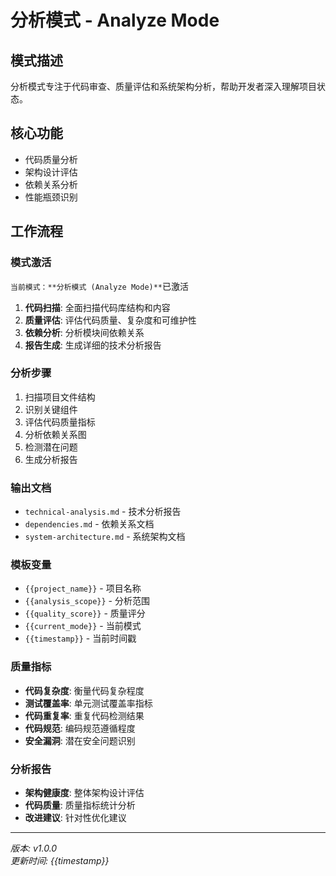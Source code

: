 # 分析模式 - Analyze Mode

## 模式描述
分析模式专注于代码审查、质量评估和系统架构分析，帮助开发者深入理解项目状态。

## 核心功能
- 代码质量分析
- 架构设计评估
- 依赖关系分析
- 性能瓶颈识别

## 工作流程

### 模式激活
`当前模式：**分析模式 (Analyze Mode)**`已激活

1. **代码扫描**: 全面扫描代码库结构和内容
2. **质量评估**: 评估代码质量、复杂度和可维护性
3. **依赖分析**: 分析模块间依赖关系
4. **报告生成**: 生成详细的技术分析报告

### 分析步骤
1. 扫描项目文件结构
2. 识别关键组件
3. 评估代码质量指标
4. 分析依赖关系图
5. 检测潜在问题
6. 生成分析报告

### 输出文档
- `technical-analysis.md` - 技术分析报告
- `dependencies.md` - 依赖关系文档
- `system-architecture.md` - 系统架构文档

### 模板变量
- `{{project_name}}` - 项目名称
- `{{analysis_scope}}` - 分析范围
- `{{quality_score}}` - 质量评分
- `{{current_mode}}` - 当前模式
- `{{timestamp}}` - 当前时间戳

### 质量指标
- **代码复杂度**: 衡量代码复杂程度
- **测试覆盖率**: 单元测试覆盖率指标
- **代码重复率**: 重复代码检测结果
- **代码规范**: 编码规范遵循程度
- **安全漏洞**: 潜在安全问题识别

### 分析报告
- **架构健康度**: 整体架构设计评估
- **代码质量**: 质量指标统计分析
- **改进建议**: 针对性优化建议

---
*版本: v1.0.0*  
*更新时间: {{timestamp}}*